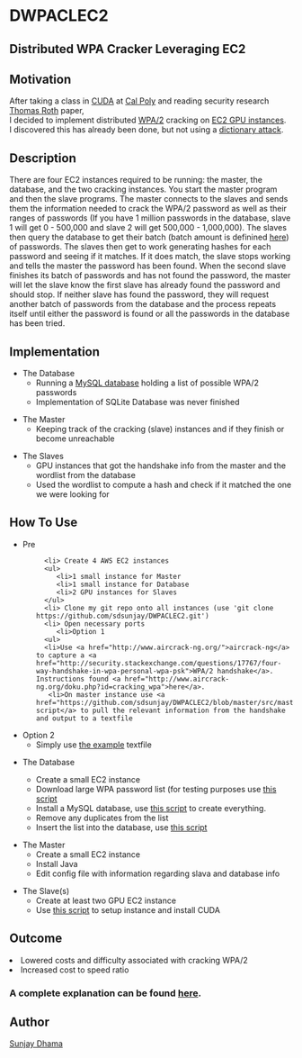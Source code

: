 <h1>DWPACLEC2</h1>
<h2>Distributed WPA Cracker Leveraging EC2</h2>
<h2>Motivation</h2>
<p>
After taking a class in <a href="http://en.wikipedia.org/wiki/CUDA">CUDA</a> at <a href="http://www.calpoly.edu/">Cal Poly</a> and reading security research <a href="http://www.blackhat.com/html/bh-dc-11/bh-dc-11-archives.html#Roth">Thomas Roth</a> paper,<br> 
I decided to implement distributed <a href="http://en.wikipedia.org/wiki/Wi-Fi_Protected_Access">WPA/2</a> cracking on <a href="http://aws.amazon.com/about-aws/whats-new/2013/11/04/announcing-new-amazon-ec2-gpu-instance-type/">EC2 GPU instances</a>.<br>
I discovered this has already been done, but not using a <a href="http://en.wikipedia.org/wiki/Dictionary_attack">dictionary attack</a>.<br>
</p>

<h2>Description</h2>
<p>There are four EC2 instances required to be running: the master, the database, and the two cracking instances. You start the master program and then the slave programs. The master connects to the slaves and sends them the information needed to crack the WPA/2 password as well as their ranges of passwords (If you have 1 million passwords in the database, slave 1 will get 0 - 500,000 and slave 2 will get 500,000 - 1,000,000). The slaves then query the database to get their batch (batch amount is definined <a href="https://github.com/sdsunjay/DWPACLEC2/blob/master/src/slave/headers/common.h">here</a>) of passwords. The slaves then get to work generating hashes for each password and seeing if it matches. If it does match, the slave stops working and tells the master the password has been found. When the second slave finishes its  batch of passwords and has not found the password, the master will let the slave know the first slave has already found the password and should stop. If neither slave has found the password, they will request another batch of passwords from the database and the process repeats itself until either the password is found or all the passwords in the database has been tried.
</p>
<h2>Implementation</h2>
<ul>
   <li>The Database 
   <ul>
   <li>Running a <a href="http://en.wikipedia.org/wiki/MySQL">MySQL database</a> holding a list of possible WPA/2 passwords
   <li>Implementation of SQLite Database was never finished
</ul>
</ul>
<ul>
   <li>The Master
   <ul>
      <li> Keeping track of the cracking (slave) instances and if they finish or become unreachable
</ul>
</ul>
<ul>
<li>The Slaves
<ul>  
   <li> GPU instances that got the handshake info from the master and the wordlist from the database
   <li> Used the wordlist to compute a hash and check if it matched the one we were looking for
</ul>
</ul>
<h2>How To Use</h2> 

<ul>
   <li>Pre
   <ul>
      
      <li> Create 4 AWS EC2 instances
      <ul>
         <li>1 small instance for Master
         <li>1 small instance for Database
         <li>2 GPU instances for Slaves
      </ul>
      <li> Clone my git repo onto all instances (use 'git clone https://github.com/sdsunjay/DWPACLEC2.git')
      <li> Open necessary ports
         <li>Option 1
      <ul>
      <li>Use <a href="http://www.aircrack-ng.org/">aircrack-ng</a> to capture a <a href="http://security.stackexchange.com/questions/17767/four-way-handshake-in-wpa-personal-wpa-psk">WPA/2 handshake</a>. Instructions found <a href="http://www.aircrack-ng.org/doku.php?id=cracking_wpa">here</a>.
       <li>On master instance use <a href="https://github.com/sdsunjay/DWPACLEC2/blob/master/src/master/run.sh">this script</a> to pull the relevant information from the handshake and output to a textfile 
</ul>
   <li>Option 2
<ul>
   <li>Simply use <a href="https://github.com/sdsunjay/DWPACLEC2/blob/master/test/sunjay_capture">the example</a> textfile
</ul>
</ul>
</ul>
</ul>
   <ul>
      <li>The Database</li>
      <ul>
         <li>Create a small EC2 instance 
         <li>Download large WPA password list (for testing purposes use <a href="https://github.com/sdsunjay/DWPACLEC2/blob/master/src/db/genAllPhone.c">this script</a>
         <li>Install a MySQL database, use <a href="https://github.com/sdsunjay/DWPACLEC2/blob/master/src/db/genDatabase.cpp">this script</a> to create everything.
         <li>Remove any duplicates from the list
         <li>Insert the list into the database, use <a href="https://github.com/sdsunjay/DWPACLEC2/blob/master/src/db/script.pl">this script</a>
      </ul>
   </ul>
   <ul>
      <li>The Master
      <ul>
         <li>Create a small EC2 instance
         <li>Install Java
         <li>Edit config file with information regarding slava and database info
      </ul>
   </ul>
   <ul>
      <li>The Slave(s)
      <ul>
         <li>Create at least two GPU EC2 instance
         <li>Use <a href="https://github.com/sdsunjay/DWPACLEC2/blob/master/startupAWS.sh">this script</a> to setup instance and install CUDA
      </ul>
   </ul>
   <h2>Outcome</h2>
   <li>Lowered costs and difficulty associated with cracking WPA/2</li>
   <li>Increased cost to speed ratio</li>
   <h3>A complete explanation can be found <a href="https://github.com/sdsunjay/DWPACLEC2/blob/master/report/Senior%20Project%20Report/Final%20Senior%20Project%20Report.pdf">here</a>.</h3>
   
## Author
[Sunjay Dhama](https://www.sunjaydhama.com)
